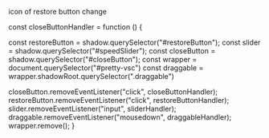 icon of restore button change

const closeButtonHandler = function () {
  
  const restoreButton = shadow.querySelector("#restoreButton");
  const slider = shadow.querySelector("#speedSlider");
  const closeButton = shadow.querySelector("#closeButton");
  const wrapper = document.querySelector("#pretty-vsc")
  const draggable = wrapper.shadowRoot.querySelector(".draggable")

  closeButton.removeEventListener("click", closeButtonHandler);
  restoreButton.removeEventListener("click", restoreButtonHandler);
  slider.removeEventListener("input", sliderHandler);
  draggable.removeEventListener("mousedown", draggableHandler);
  wrapper.remove();
}